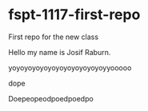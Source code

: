 # fspt-1117-first-repo
First repo for the new class


Hello my name is Josif Raburn.


yoyoyoyoyoyoyoyoyoyoyoyoyyooooo

dope 

Doepeopeodpoedpoedpo